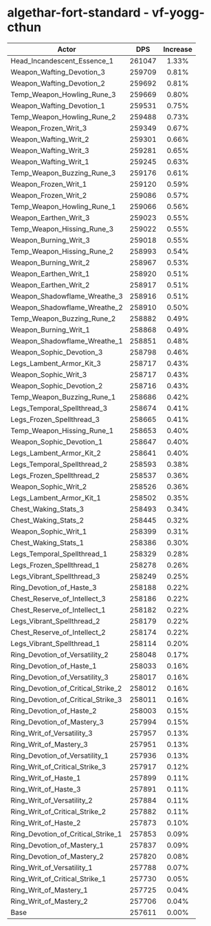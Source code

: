 # algethar-fort-standard - vf-yogg-cthun
| Actor | DPS | Increase |
|---|:---:|:---:|
|Head_Incandescent_Essence_1|261047|1.33%|
|Weapon_Wafting_Devotion_3|259709|0.81%|
|Weapon_Wafting_Devotion_2|259692|0.81%|
|Temp_Weapon_Howling_Rune_3|259669|0.80%|
|Weapon_Wafting_Devotion_1|259531|0.75%|
|Temp_Weapon_Howling_Rune_2|259488|0.73%|
|Weapon_Frozen_Writ_3|259349|0.67%|
|Weapon_Wafting_Writ_2|259301|0.66%|
|Weapon_Wafting_Writ_3|259281|0.65%|
|Weapon_Wafting_Writ_1|259245|0.63%|
|Temp_Weapon_Buzzing_Rune_3|259176|0.61%|
|Weapon_Frozen_Writ_1|259120|0.59%|
|Weapon_Frozen_Writ_2|259086|0.57%|
|Temp_Weapon_Howling_Rune_1|259066|0.56%|
|Weapon_Earthen_Writ_3|259023|0.55%|
|Temp_Weapon_Hissing_Rune_3|259022|0.55%|
|Weapon_Burning_Writ_3|259018|0.55%|
|Temp_Weapon_Hissing_Rune_2|258993|0.54%|
|Weapon_Burning_Writ_2|258967|0.53%|
|Weapon_Earthen_Writ_1|258920|0.51%|
|Weapon_Earthen_Writ_2|258917|0.51%|
|Weapon_Shadowflame_Wreathe_3|258916|0.51%|
|Weapon_Shadowflame_Wreathe_2|258910|0.50%|
|Temp_Weapon_Buzzing_Rune_2|258882|0.49%|
|Weapon_Burning_Writ_1|258868|0.49%|
|Weapon_Shadowflame_Wreathe_1|258851|0.48%|
|Weapon_Sophic_Devotion_3|258798|0.46%|
|Legs_Lambent_Armor_Kit_3|258717|0.43%|
|Weapon_Sophic_Writ_3|258717|0.43%|
|Weapon_Sophic_Devotion_2|258716|0.43%|
|Temp_Weapon_Buzzing_Rune_1|258686|0.42%|
|Legs_Temporal_Spellthread_3|258674|0.41%|
|Legs_Frozen_Spellthread_3|258665|0.41%|
|Temp_Weapon_Hissing_Rune_1|258653|0.40%|
|Weapon_Sophic_Devotion_1|258647|0.40%|
|Legs_Lambent_Armor_Kit_2|258641|0.40%|
|Legs_Temporal_Spellthread_2|258593|0.38%|
|Legs_Frozen_Spellthread_2|258537|0.36%|
|Weapon_Sophic_Writ_2|258526|0.36%|
|Legs_Lambent_Armor_Kit_1|258502|0.35%|
|Chest_Waking_Stats_3|258493|0.34%|
|Chest_Waking_Stats_2|258445|0.32%|
|Weapon_Sophic_Writ_1|258399|0.31%|
|Chest_Waking_Stats_1|258386|0.30%|
|Legs_Temporal_Spellthread_1|258329|0.28%|
|Legs_Frozen_Spellthread_1|258278|0.26%|
|Legs_Vibrant_Spellthread_3|258249|0.25%|
|Ring_Devotion_of_Haste_3|258188|0.22%|
|Chest_Reserve_of_Intellect_3|258186|0.22%|
|Chest_Reserve_of_Intellect_1|258182|0.22%|
|Legs_Vibrant_Spellthread_2|258179|0.22%|
|Chest_Reserve_of_Intellect_2|258174|0.22%|
|Legs_Vibrant_Spellthread_1|258114|0.20%|
|Ring_Devotion_of_Versatility_2|258048|0.17%|
|Ring_Devotion_of_Haste_1|258033|0.16%|
|Ring_Devotion_of_Versatility_3|258017|0.16%|
|Ring_Devotion_of_Critical_Strike_2|258012|0.16%|
|Ring_Devotion_of_Critical_Strike_3|258011|0.16%|
|Ring_Devotion_of_Haste_2|258003|0.15%|
|Ring_Devotion_of_Mastery_3|257994|0.15%|
|Ring_Writ_of_Versatility_3|257957|0.13%|
|Ring_Writ_of_Mastery_3|257951|0.13%|
|Ring_Devotion_of_Versatility_1|257936|0.13%|
|Ring_Writ_of_Critical_Strike_3|257917|0.12%|
|Ring_Writ_of_Haste_1|257899|0.11%|
|Ring_Writ_of_Haste_3|257891|0.11%|
|Ring_Writ_of_Versatility_2|257884|0.11%|
|Ring_Writ_of_Critical_Strike_2|257882|0.11%|
|Ring_Writ_of_Haste_2|257873|0.10%|
|Ring_Devotion_of_Critical_Strike_1|257853|0.09%|
|Ring_Devotion_of_Mastery_1|257837|0.09%|
|Ring_Devotion_of_Mastery_2|257820|0.08%|
|Ring_Writ_of_Versatility_1|257788|0.07%|
|Ring_Writ_of_Critical_Strike_1|257730|0.05%|
|Ring_Writ_of_Mastery_1|257725|0.04%|
|Ring_Writ_of_Mastery_2|257706|0.04%|
|Base|257611|0.00%|

